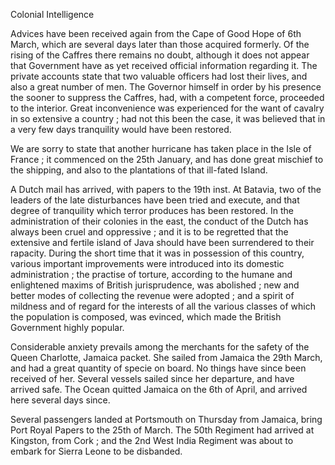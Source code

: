 Colonial IntelligenceAdvices have been received again from the Cape of Good Hope of 6th March,
                    which are several days later than those acquired formerly. Of the rising of
                    the Caffres there remains no doubt, although it does not appear that
                    Government have as yet received official information regarding
                    it. The private accounts state that two valuable officers had lost their
                    lives, and also a great number of men. The Governor himself in order
                    by his presence the sooner to suppress the Caffres, had, with a
                    competent force, proceeded to the interior. Great inconvenience
                    was experienced for the want of cavalry in so extensive a country ; had not
                    this been the case, it was believed that in a very few days
                    tranquility would have been restored.We are sorry to state that another hurricane has taken place in
                    the Isle of France ; it commenced on the 25th January, and has done great
                    mischief to the shipping, and also to the plantations of that
                    ill-fated Island.A Dutch mail has arrived, with papers to the 19th inst. At Batavia, two of
                    the leaders of the late disturbances have been tried and
                    execute, and that degree of tranquility which terror produces has been
                    restored. In the administration of their colonies in the east, the
                    conduct of the Dutch has always been cruel and oppressive ;
                    and it is to be regretted that the extensive and fertile island of Java
                    should have been surrendered to their rapacity. During the short time that
                    it was in possession of this country, various important improvements were introduced into its domestic administration ;
                    the practise of torture, according to the humane and enlightened
                    maxims of British jurisprudence, was abolished ; new and better
                    modes of collecting the revenue were adopted ; and a spirit of mildness and
                    of regard for the interests of all the various classes of which the
                    population is composed, was evinced, which made the British Government
                    highly popular.Considerable anxiety prevails among the merchants for the safety of the
                    Queen Charlotte, Jamaica packet. She sailed from Jamaica the 29th March,
                    and had a great quantity of specie on board. No things have since been
                    received of her. Several vessels sailed since her departure, and have
                    arrived safe. The Ocean quitted Jamaica on the 6th of April, and
                    arrived here several days since.Several passengers landed at Portsmouth on Thursday from Jamaica,
                    bring Port Royal Papers to the 25th of March. The 50th Regiment had arrived
                    at Kingston, from Cork ; and the 2nd West India Regiment
                    was about to embark for Sierra Leone to be disbanded.